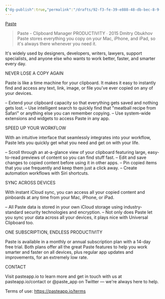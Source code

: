 ```yaml
---
{"dg-publish":true,"permalink":"/drafts/92-f3-fe-39-e888-48-db-bec-8-9-b5-a708-a0588/","dgHomeLink":true,"dgPassFrontmatter":false}
---
```



[Paste](https://tools.applemediaservices.com/app/967805235)

> Paste - Clipboard Manager
PRODUCTIVITY ∙ 2015
Dmitry Obukhov
Paste stores everything you copy on your Mac, iPhone, and iPad, so it's always there whenever you need it.

It's widely used by designers, developers, writers, lawyers, support specialists, and anyone else who wants to work better, faster, and smarter every day.

NEVER LOSE A COPY AGAIN

Paste is like a time machine for your clipboard. It makes it easy to instantly find and access any text, link, image, or file you've ever copied on any of your devices.

– Extend your clipboard capacity so that everything gets saved and nothing gets lost.
– Use intelligent search to quickly find that "meatball recipe from Safari" or anything else you can remember copying.
– Use system-wide extensions and widgets to access Paste in any app.

SPEED UP YOUR WORKFLOW

With an intuitive interface that seamlessly integrates into your workflow, Paste lets you quickly get what you need and get on with your life. 

– Scroll through an at-a-glance view of your clipboard featuring large, easy-to-read previews of content so you can find stuff fast. 
– Edit and save changes to copied content before using it in other apps. 
– Pin copied items that you use frequently and keep them just a click away.
– Create automation workflows with Siri shortcuts.

SYNC ACROSS DEVICES

With instant iCloud sync, you can access all your copied content and pinboards at any time from your Mac, iPhone, or iPad.

– All Paste data is stored in your own iCloud storage using industry-standard security technologies and encryption.
– Not only does Paste let you sync your data across all your devices, it plays nice with Universal Clipboard too.

ONE SUBSCRIPTION, ENDLESS PRODUCTIVITY

Paste is available in a monthly or annual subscription plan with a 14-day free trial. Both plans offer all the great Paste features to help you work smarter and faster on all devices, plus regular app updates and improvements, for an extremely low rate.

CONTACT

Visit pasteapp.io to learn more and get in touch with us at pasteapp.io/contact or @paste_app on Twitter — we're always here to help.

Terms of use: https://pasteapp.io/terms
